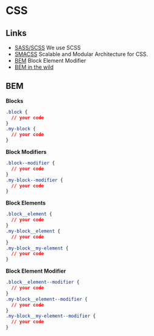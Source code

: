 # CSS

## Links
- [SASS/SCSS](http://sass-lang.com/guide) We use SCSS
- [SMACSS](https://smacss.com/) Scalable and Modular Architecture for CSS.
- [BEM](http://getbem.com/) Block Element Modifier
- [BEM in the wild](http://csswizardry.com/2013/01/mindbemding-getting-your-head-round-bem-syntax/)

## BEM

**Blocks**
```css
.block {
  // your code
}
.my-block {
  // your code
}
```    
**Block Modifiers**
```css
.block--modifier {
  // your code
}
.my-block--modifier {
  // your code
}
```

**Block Elements**
```css
.block__element {
  // your code
}
.my-block__element {
  // your code
}
.my-block__my-element {
  // your code
}
```
**Block Element Modifier**
```css
.block__element--modifier {
  // your code
}
.my-block__element--modifier {
  // your code
}
.my-block__my-element--modifier {
  // your code
}
```

